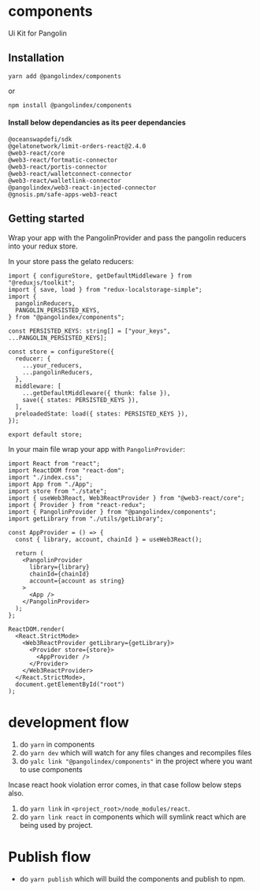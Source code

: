 # components
Ui Kit for Pangolin

## Installation

`yarn add @pangolindex/components`

or

`npm install @pangolindex/components`

#### Install below dependancies as its peer dependancies
```
@oceanswapdefi/sdk
@gelatonetwork/limit-orders-react@2.4.0
@web3-react/core
@web3-react/fortmatic-connector
@web3-react/portis-connector
@web3-react/walletconnect-connector
@web3-react/walletlink-connector
@pangolindex/web3-react-injected-connector
@gnosis.pm/safe-apps-web3-react
```

## Getting started

Wrap your app with the PangolinProvider and pass the pangolin reducers into your redux store.

In your store pass the gelato reducers:

```tsx
import { configureStore, getDefaultMiddleware } from "@reduxjs/toolkit";
import { save, load } from "redux-localstorage-simple";
import {
  pangolinReducers,
  PANGOLIN_PERSISTED_KEYS,
} from "@pangolindex/components";

const PERSISTED_KEYS: string[] = ["your_keys", ...PANGOLIN_PERSISTED_KEYS];

const store = configureStore({
  reducer: {
    ...your_reducers,
    ...pangolinReducers,
  },
  middleware: [
    ...getDefaultMiddleware({ thunk: false }),
    save({ states: PERSISTED_KEYS }),
  ],
  preloadedState: load({ states: PERSISTED_KEYS }),
});

export default store;
```

In your main file wrap your app with `PangolinProvider`:

```tsx
import React from "react";
import ReactDOM from "react-dom";
import "./index.css";
import App from "./App";
import store from "./state";
import { useWeb3React, Web3ReactProvider } from "@web3-react/core";
import { Provider } from "react-redux";
import { PangolinProvider } from "@pangolindex/components";
import getLibrary from "./utils/getLibrary";

const AppProvider = () => {
  const { library, account, chainId } = useWeb3React();

  return (
    <PangolinProvider
      library={library}
      chainId={chainId}
      account={account as string}
    >
      <App />
    </PangolinProvider>
  );
};

ReactDOM.render(
  <React.StrictMode>
    <Web3ReactProvider getLibrary={getLibrary}>
      <Provider store={store}>
        <AppProvider />
      </Provider>
    </Web3ReactProvider>
  </React.StrictMode>,
  document.getElementById("root")
);
```

# development flow

1. do `yarn` in components
2. do `yarn dev` which will watch for any files changes and recompiles files
3. do `yalc link "@pangolindex/components"` in the project where you want to use components

Incase react hook violation error comes, in that case follow below steps also.

1. do `yarn link` in `<project_root>/node_modules/react`.
2. do `yarn link react` in components which will symlink react which are being used by project.

# Publish flow

- do `yarn publish` which will build the components and publish to npm.

